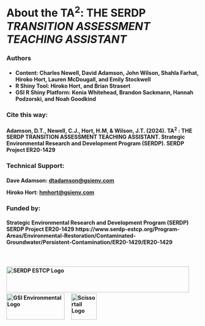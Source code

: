 
<h1 class="fit-head" style="font-weight: bold;" >About the TA<sup>2</sup>: THE SERDP <i>TRANSITION ASSESSMENT TEACHING ASSISTANT</i></h1>

<h3><b> Authors </b></h3> 

<h4>
<ul>
  <li>Content:  Charles Newell, David Adamson, John Wilson, Shahla Farhat, Hiroko Hort, Lauren McDougall, and Emily Stockwell</li>
  <li>R Shiny Tool:  Hiroko Hort, and Brian Strasert</li>
  <li>GSI R Shiny Platform:  Kenia Whitehead, Brandon Sackmann, Hannah Podzorski, and Noah Goodkind</li>
</ul>
</h4>


<h3><b>Cite this way:</b></h3>

<h4>Adamson, D.T., Newell, C.J., Hort, H.M, & Wilson, J.T. (2024). TA<sup>2</sup> :  THE SERDP TRANSITION ASSESSMENT TEACHING ASSISTANT. Strategic Environmental Research and Development Program (SERDP).  SERDP Project ER20-1429</h4>

<h3><b>Technical Support:</b></h3>

<h4><p>
Dave Adamson: 
<a href="mailto:dtadamson@gsienv.com">dtadamson@gsienv.com</a>
</p>
<p>
Hiroko Hort: 
<a href="mailto:hmhort@gsienv.com">hmhort@gsienv.com</a>
</p></h4>

<h3><b>Funded by:</b></h3>

<h4>Strategic Environmental Research and Development Program (SERDP)
SERDP Project ER20-1429
https://www.serdp-estcp.org/Program-Areas/Environmental-Restoration/Contaminated-Groundwater/Persistent-Contamination/ER20-1429/ER20-1429
</h4>

<br>


<h4><a href="https://serdp-estcp.org/"><img src="./00b_About/Long_SERDP_Logo.png" alt="SERDP ESTCP Logo" width="477" height="68"/></a>
&nbsp;
&nbsp;
<a href="https://www.gsi-net.com/en/"><img src="./00b_About/GSI_Logo.jpg" alt="GSI Environmental Logo" width="152" height="68"/></a>
&nbsp;
&nbsp;
<a href="https://scissortailenv.com/"><img src="./00b_About/Scissortail_Logo.jpg" alt="Scissortail Logo" width="67" height="68"/></a>
</h4>

<h3>&nbsp;</h3>
